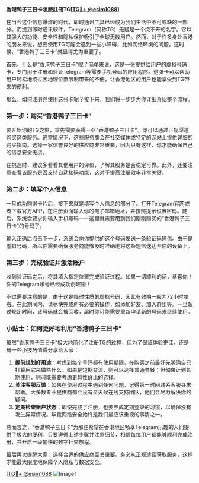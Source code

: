 **香港鸭子三日卡怎麽註冊TG[[TG💪+ @esim1088](https://t.me/s/esim1088)]**

在当今这个信息爆炸的时代，即时通讯工具已经成为我们生活中不可或缺的一部分。而提到即时通讯软件，Telegram（简称TG）无疑是一个绕不开的名字。它以其强大的功能、安全性和隐私保护吸引了全球无数用户。然而，对于许多身处香港的朋友来说，想要使用TG可能会遇到一些小障碍，比如网络环境的问题。这时候，“香港鸭子三日卡”就显得尤为重要了。

首先，什么是“香港鸭子三日卡”呢？简单来说，这是一张提供给用户的虚拟号码卡，专门用于注册和验证Telegram等需要手机号码的应用程序。这张卡可以帮助用户轻松地绕过因地理位置限制带来的不便，让香港地区的用户也能享受到TG带来的便利。

那么，如何注册并使用这张卡呢？接下来，我们将一步步为你详细介绍整个流程。

### 第一步：购买“香港鸭子三日卡”

要开始你的TG之旅，首先需要获得一张“香港鸭子三日卡”。你可以通过正规渠道购买这类服务。通常情况下，这些服务商会在社交媒体或特定的网站上提供详细的购买指南。选择一家信誉良好的供应商非常重要，因为只有这样，你才能确保自己的信息安全无虞。

在挑选时，建议多看看其他用户的评价，了解其服务是否稳定可靠。此外，还要注意查看该服务是否支持自动接码功能，这对于提高注册效率非常关键。

### 第二步：填写个人信息

一旦成功购得卡片后，接下来就是填写个人信息的部分了。打开Telegram官网或者下载官方APP，在注册页面输入你的电子邮箱地址，并按照提示设置密码。随后，系统会要求你输入手机号码——这里就需要用到我们刚刚购买的“香港鸭子三日卡”的号码了。

输入正确后点击下一步，系统会向你提供的这个号码发送一条验证码短信。由于是虚拟号码，所以你需要确保服务商能够及时准确地将这条短信送达至你的设备上。

### 第三步：完成验证并激活账户

收到验证码之后，将其填入指定位置完成验证过程。如果一切顺利的话，恭喜你！你的Telegram账号已经成功创建啦！

不过需要注意的是，由于这是临时性质的虚拟号码，因此有效期一般为72小时左右。在此期间内，请尽快完成所有必要的操作，如添加好友、加入群组等。一旦超过规定时间，该号码就会被回收，届时你可能需要重新申请新的号码来继续使用。

### 小贴士：如何更好地利用“香港鸭子三日卡”

虽然“香港鸭子三日卡”极大地简化了注册TG的过程，但为了保证体验更佳，还是有一些小技巧值得分享给大家：

1. **提前规划好用途**：考虑到每个号码都有使用期限，在购买之前最好先明确自己打算用它来做些什么。如果是短期交流，则可以选择普通套餐；但如果计划长期使用，则可能需要考虑更具性价比的选择。
2. **关注客服反馈**：如果在使用过程中遇到任何问题，记得第一时间联系客服寻求帮助。大多数专业提供商都会设有全天候在线支持团队，他们会尽力解决你的疑问。
3. **定期检查账户状态**：即使完成了注册，也要养成定期登录的习惯，以确保没有发生异常情况。毕竟网络安全始终是我们最应该重视的事情之一。

总而言之，“香港鸭子三日卡”为那些希望在香港地区畅享Telegram乐趣的人们提供了极大的便利。只要遵循上述步骤并注意细节，相信每位用户都能够顺利完成注册，并开启一段愉快的数字社交旅程。

最后再次提醒大家，选择合适的供应商至关重要。务必从正规途径获取服务，这样才能最大限度地保障个人隐私与数据安全。

[[TG💪+ @esim1088](https://t.me/s/esim1088) ![Image](https://i.postimg.cc/4NQfJmqS/Snipaste-2025-05-13-00-14-12.png)]